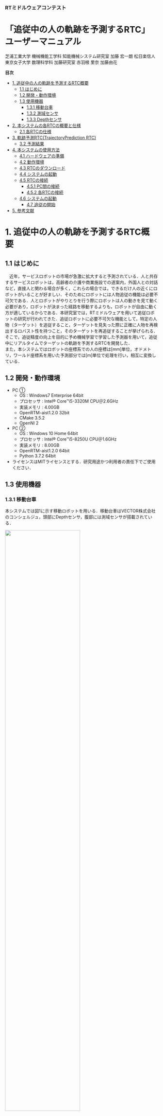 <h3>RTミドルウェアコンテスト</h3>
<h1>「追従中の人の軌跡を予測するRTC」ユーザーマニュアル</h1>

芝浦工業大学 機械機能工学科 知能機械システム研究室 加藤 宏一朗 松日楽信人   
東京女子大学 数理科学科 加藤研究室 赤羽根 里奈 加藤由花   

**目次**
- [1. 追従中の人の軌跡を予測するRTC概要](#1-%e8%bf%bd%e5%be%93%e4%b8%ad%e3%81%ae%e4%ba%ba%e3%81%ae%e8%bb%8c%e8%b7%a1%e3%82%92%e4%ba%88%e6%b8%ac%e3%81%99%e3%82%8brtc%e6%a6%82%e8%a6%81)
  - [1.1 はじめに](#11-%e3%81%af%e3%81%98%e3%82%81%e3%81%ab)
  - [1.2 開発・動作環境](#12-%e9%96%8b%e7%99%ba%e3%83%bb%e5%8b%95%e4%bd%9c%e7%92%b0%e5%a2%83)
  - [1.3 使用機器](#13-%e4%bd%bf%e7%94%a8%e6%a9%9f%e5%99%a8)
    - [1.3.1 移動台車](#131-%e7%a7%bb%e5%8b%95%e5%8f%b0%e8%bb%8a)
    - [1.3.2 測域センサ](#132-%e6%b8%ac%e5%9f%9f%e3%82%bb%e3%83%b3%e3%82%b5)
    - [1.3.3 Depthセンサ](#133-depth%e3%82%bb%e3%83%b3%e3%82%b5)
- [2. 本システムの各RTCの概要と仕様](#2-%e6%9c%ac%e3%82%b7%e3%82%b9%e3%83%86%e3%83%a0%e3%81%ae%e5%90%84rtc%e3%81%ae%e6%a6%82%e8%a6%81%e3%81%a8%e4%bb%95%e6%a7%98)
  - [2.1 各RTCの仕様](#21-%e5%90%84rtc%e3%81%ae%e4%bb%95%e6%a7%98)
- [3. 軌跡予測RTC(TrajectoryPrediction RTC)](#3-%e8%bb%8c%e8%b7%a1%e4%ba%88%e6%b8%acrtctrajectoryprediction-rtc)
  - [3.2 予測結果](#32-%e4%ba%88%e6%b8%ac%e7%b5%90%e6%9e%9c)
- [4. 本システムの使用方法](#4-%e6%9c%ac%e3%82%b7%e3%82%b9%e3%83%86%e3%83%a0%e3%81%ae%e4%bd%bf%e7%94%a8%e6%96%b9%e6%b3%95)
  - [4.1 ハードウェアの準備](#41-%e3%83%8f%e3%83%bc%e3%83%89%e3%82%a6%e3%82%a7%e3%82%a2%e3%81%ae%e6%ba%96%e5%82%99)
  - [4.2 動作環境](#42-%e5%8b%95%e4%bd%9c%e7%92%b0%e5%a2%83)
  - [4.3 RTCのダウンロード](#43-rtc%e3%81%ae%e3%83%80%e3%82%a6%e3%83%b3%e3%83%ad%e3%83%bc%e3%83%89)
  - [4.4 システムの起動](#44-%e3%82%b7%e3%82%b9%e3%83%86%e3%83%a0%e3%81%ae%e8%b5%b7%e5%8b%95)
  - [4.5 RTCの接続](#45-rtc%e3%81%ae%e6%8e%a5%e7%b6%9a)
    - [4.5.1 PC間の接続](#451-pc%e9%96%93%e3%81%ae%e6%8e%a5%e7%b6%9a)
    - [4.5.2 各RTCの接続](#452-%e5%90%84rtc%e3%81%ae%e6%8e%a5%e7%b6%9a)
  - [4.6 システムの起動](#46-%e3%82%b7%e3%82%b9%e3%83%86%e3%83%a0%e3%81%ae%e8%b5%b7%e5%8b%95)
    - [4.7 追従の開始](#47-%e8%bf%bd%e5%be%93%e3%81%ae%e9%96%8b%e5%a7%8b)
- [5. 参考文献](#5-%e5%8f%82%e8%80%83%e6%96%87%e7%8c%ae)


<div style="page-break-before:always"></div>


# 1. 追従中の人の軌跡を予測するRTC概要 
## 1.1 はじめに 
　近年，サービスロボットの市場が急激に拡大すると予測されている．人と共存するサービスロボットは，高齢者の介護や商業施設での道案内，外国人との対話など，直接人と関わる場合が多く，これらの場合では，できるだけ人の近くにロボットがいることが好ましい．そのためにロボットには人物追従の機能は必要不可欠である．人とロボットがやりとりを行う際にロボットは人の動きを見て動く必要があり，ロボットが決まった経路を移動するよりも，ロボットが自由に動く方が適しているからである．本研究室では，RTミドルウェアを用いて追従ロボットの研究が行われてきた．追従ロボットに必要不可欠な機能として，特定の人物（ターゲット）を追従すること，ターゲットを見失った際に正確に人物を再検出するロバスト性を持つこと，そのターゲットを再追従することが挙げられる．そこで，追従精度の向上を目的に予め機械学習で学習した予測器を用いて，追従中にリアルタイムでターゲットの軌跡を予測するRTCを開発した．  
また，本システムではロボットの座標系での人の座標は[mm]単位，オドメトリ，ワールド座標系を用いた予測部分では[m]単位で処理を行い，相互に変換している．  

## 1.2 開発・動作環境  
- PC ①
  - OS : Windows7 Enterprise 64bit
  - プロセッサ : Intel® Core™i5-3320M CPU＠2.6GHz
  - 実装メモリ : 4.00GB
  - OpenRTM-aist1.2.0 32bit
  - CMake 3.5.2
  - OpenNI 2
- PC ②
  - OS : Windows 10 Home 64bit
  - プロセッサ : Intel® Core™i5-8250U CPU＠1.6GHz
  - 実装メモリ : 8.00GB
  - OpenRTM-aist1.2.0 64bit
  - Python 3.7.2 64bit
- ライセンスはMITライセンスとする．研究用途かつ利用者の責任下でご使用ください．
 
<div style="page-break-before:always"></div>

## 1.3 使用機器  
### 1.3.1 移動台車  
本システムでは図1に示す移動ロボットを用いる．移動台車はVECTOR株式会社のコンシェルジュ，頭部にDepthセンサ，腹部には測域センサが搭載されている．  
<div align="left"> 
<img src="./Image_for_Manual/concierge.png" width="70%">
</div>

<div style="text-align: left;">
図1-1 移動台車
</div>
<br>

### 1.3.2 測域センサ  
測域センサは北陽電機株式会社のURG-04LX-UG01[1]を用いた．図1-2に外観，表1-1に主な仕様を示す．  

<div align="left">
<img src="./Image_for_Manual/URG.png" width="40%">
</div>  

<div style="text-align: left;">
図1-2 測域センサ
</div>
<br>
<br>
表 1-1 URG-04LX-UG01の主な仕様


|項目|仕様|
|:---:|:---|
|光源|半導体レーザ：λ=785 [nm] ( FDAレーザ安全クラス1 )|
|測距範囲|距離：0.02-5.6[m] <br> 角度：240[°]|
|測距精度|0.06-1[m]：±30[mm], 1-4[m]：距離の3[%]|
|測距分解能|約1[mm]|
|角度分解能|ステップ角：約0.36[°]|
|走査時間|100[ms/scan]|
<br>

### 1.3.3 Depthセンサ  
DepthセンサはASUS社の Xtion Pro LIVEⓇ[2]を用いた．OpenNIを用いて人の骨格情報を取得する．図1-3に外観，表1-2に主な仕様を示す．  

<div align="left">
<img src="./Image_for_Manual/Xtion.png" width="40%">  
</div>

<div style="text-align: left;">
図1-3 Depthセンサ
</div>

<br>
表 1-2 Xtion PRO LIVE の主な使用

|項目|仕様|
|:---:|:---|
|センサー|RGBセンサ，深度センサ，ステレオマイク|
|深度センサ解像度|640×480ドット (VGA) /30fps <br> 320×240ドット (QVGA) /60fps|
|センサ有効範囲|水平58[°]，垂直45[°]，対角70[°]|
|センサ有効距離|0.8m-3.5m|


<div style="page-break-before:always"></div>


# 2. 本システムの各RTCの概要と仕様  
本システムは，"Kinect RTC"，"URG RTC"，"Concierge_Type3_verOLD"，"object_tracking_concierge RTC"，"TrajectoryPrediction RTC"で構成されている．図2-1に本システムのRTC図，表2-1に概要を示す．

<div align="left">
<img src="./Image_for_Manual/RTC.png" width="80%"> 
</div>

<div style="text-align: left;">
図2-1 RTC図
</div>
<br>

<div style="text-align: left;">
表2-1 各RTC概要
</div>


| RTC名                       | 説明 |
|:---:                        |:---:|
|  Kinect                     | xtionから人の座標を取得するRTC |
|  URG                        | 測域センサから値を取得するRTC |
|  Concierge_Type3_verOLD     | 移動台車を動かすRTC |
|  object_tracking_concierge  | センサからの値を受け取り指令を出すRTC |
|  TrajectoryPrediction                 | 今回開発した人の軌跡を予測するRTC |


## 2.1 各RTCの仕様  
 - Kinect RTC  
本RTCは先述したXtion Pro LiveのセンサデータからOpenNIを使用して人の座標を取得し，出力するRTCである．図2-2にRTCを示す．人の部位名のアウトポートから人の座標(x, y, z)を出力する．また，人のid，右手，右ひじ，右肩の情報を文字列にしたデータを user_info から出力している．今回はこのOutportを用いる．  

<div align="left">
<img src="./Image_for_Manual/KinectComp.png" width="40%"> 
</div>

<div style="text-align: left;">
図2-2 Kinect RTC
</div>
<br>

 - URG RTC  
本RTCは，先述したURG-04LXのセンサデータを取得し，出力するRTCである．ロボット周囲の障害物と人の検知に使用する．Xtionの方で何かのエラーで人を見失った際にはURGからの人のデータで追従を行う．  

<div align="left">
<img src="./Image_for_Manual/URGComp.png" width="25%"> 
</div>

<div style="text-align: left;">
図2-3 URG RTC
</div>
<br>

 - Concierge_Type3_verOLD RTC  
本RTCは，object_tracking_concoergeから速度指令を受け取り，移動台車を動かすRTCである．また，Outportからオドメトリ[m]を出力する．  

<div align="left">
<img src="./Image_for_Manual/Concierge_Type3_VerOLDComp.png" width="40%"> 
</div>

<div style="text-align: left;">
図2-4 Concierge_Type3_verOLD RTC
</div>
<br>

 - object_tracking_concierge RTC  
本RTCは，kinect RTC から人の位置情報，URG RTC からRangeデータを受け取り，それらのデータを統合し，人との距離が一定になるように移動台車に速度指令を送る．また，移動台車からオドメトリを受け取り，ワールド座標系の人の座標を計算し，軌跡予測RTCにその座標を出力する．  

<div align="left">
<img src="./Image_for_Manual/object_tracking_conciergeComp.png" width="50%"> 
</div>

<div style="text-align: left;">
図2-5 object_tracking_concierge RTC
</div>
<br>

 - TrajectoryPrediction RTC  
本RTCは今回開発した人の移動軌跡を予測するRTCである． object_tracking_concierge RTCからワールド座標系の人の位置座標を受け取り，それをもとに軌跡の予測をする．詳細は次章にて解説する．  

<div align="left">
<img src="./Image_for_Manual/TrajectoryPredictionComp.png" width="50%"> 
</div>

<div style="text-align: left;">
図2-6 TrajectoryPrediction RTC
</div>
<br>

<div style="page-break-before:always"></div>

# 3. 軌跡予測RTC(TrajectoryPrediction RTC)  
本RTCは今回新規に開発したRTCである．東京女子大学の加藤研究室[3]がSocial-LSTM[4]を用いて予測器を構築した．機械学習した予測器で追従対象者の軌跡を予測して出力する．InportのHumanPointは人の座標を受け取るポートであり，object_tracking_conciergeから追従中の追従対象者の位置座標を受け取る．OutportのPredictionHumanPointは予測した人の座標を出力する．図3-1と表3-1に外観と詳細を示す．今回は学習に用いたデータセットがETH Dataset[5]のため，ワールド座標系の人の座標をもとに予測をする．  

現在の仕様は.txtファイル経由でデータの受け取り，出力を行っている．まずRTCが人の位置座標を受け取り，`TrajectoryPrediction/data/test/crowds/input.txt`に人のデータを書き込む．そのファイルから最新の10フレーム分を用いて予測器にて予測を行い `TrajectoryPrediction/result/SOCIALLSTM/LSTM/test/crowds/file01.txt`に予測した10フレーム分のデータを出力する．    

<div align="left">
<img src="./Image_for_Manual/TrajectoryPredictionComp.png" width="100%"> 
</div>

<div style="text-align: left;">
図3-1 TrajectoryPrediction RTC
</div>
<br>
<br>

表 3-1 TrajectoryPrediction RTCポート  
</div>

|In/Out| Port名 | データ型 | 機能 | データの例 |
|:---: |:---: |:---:    |:---:|  :---:|
|In    |HumanPoint|TimedDoubleSeq|人の座標を受け取る|HumanPoint.data.[0] = 人のx座標  HumanPoint.data.[1] = 人のy座標|
|Out    |PredictionHumanPoint|TimedDoubleSeq|予測した人の座標を出力する|PredictionHumanPoint.data.[2n-1] = 人のx座標 <br> PredictionHumanPoint.data.[2n] = 人のy座標 <br> (1≦n≦5)|  


## 3.2 予測結果  
今回の予測器を用いて簡単な実験を行ったところ以下のようになった．10フレーム分の人の座標データからその先10フレーム分を予測する．実際に予測をロボットに適応する際は5フレーム分を受け取り，その座標をロボットに追従させる．安全面を考慮して，予測結果が人を見失った座標から大きく離れていた場合はその予測を適応しない．  
イメージは図3-2のようになっている．この処理が1~10フレームの人の座標を更新しながら繰り返されている．また，実験結果は図3-3のようになった．青色のプロットが人の軌跡でオレンジの点が予測された点である．これは11フレーム目のみの値である．  

<div align="left">
<img src="./Image_for_Manual/predictionimage.png" width="60%"> 
</div>

<div style="text-align: left;">
図3-2 軌跡予測のイメージ
</div>
<br>

<div align="left">
<img src="./Image_for_Manual/predictionresult.png" width="50%"> 
</div>
<div style="text-align: left;">
図3-3 軌跡予測結果
</div>
<br>

<div style="page-break-before:always"></div>

# 4. 本システムの使用方法
## 4.1 ハードウェアの準備
本マニュアルでは，本研究室で使用しているロボットの既存の環境を流用するために，開発したRTCの動作環境と異なる環境のPCを使用した．そのためにPCを2台使用している．  
移動ロボット，センサーに接続するPCと開発したRTCを動かすPCとなっている．前者をPC①，後者をPC②とする．  


## 4.2 動作環境
以下に本稿で使用するシステムの動作環境を示す．
 - PC①
   - OS : Windows 7 32bit
   - OpenRTM 1.2.0 32bit
   - OpenNI 2
 - PC②
   - OS : Windows 10 64bit
   - OpenRTM 1.2.0 64bit
   - Python3 64bit

また，PC②のTrjectoryPrediction RTCを動作させるにはpip等で以下のモジュールをインストールする必要がある．ただし留意点として，pytorchはwindows上のPython2系およびPython 32bit版には対応していない．  
- numpy  
- pandas  
- pytorch 1.3.0+cpu  


## 4.3 RTCのダウンロード
GithubからPC①にobject_tracking_concierge，PC②にTrajectoryPredictionをダウンロードする．  
object_tracking_concierge RTCはC++言語で実装されているため，ビルドを行う必要がある．


<div style="page-break-before:always"></div>

## 4.4 システムの起動
- PC①，PC②共通  
Start Naming Service とeclipseを起動する．ワークスペースの選択ではRTCのフォルダがあるワークスペースを選択する．また，2台のPCが同ネットワークに接続されている必要がある．  
<br>

 - PC①  
PC①にURG，Xtion，移動台車を接続する．  
PC①で動作させるRTCはC++で実装されているため，exeファイルから起動させる．  

表4-1 PC①で起動させるRTC一覧  

| RTC名                       | 起動ファイル |
|:---:                        |:---:|
|  Kinect                     | KinectComp.exe|
|  URG                        | URGComp.exe |
|  Concierge_Type3_verOLD     | Concierge_Type3_verOLDComp.exe |
|  object_tracking_concierge  | object_tracking_conciergeComp.exe |
<br>

 - PC②  
TrajectoryPrediction RTCはPython言語で実装されているため，コマンドプロンプトからPythonファイルのあるディレクトリに移動して以下のように実行するか，図4-1のようにファイルを選択して実行する．<br>  
    `Python TrajectoryPrediction.py`  
<br>

<div align="left">
<img src="./Image_for_Manual/TrajectoryPrediction_py.png" width="60%"> 
</div>

<div style="text-align: left;">
図4-1 TrajectoryPrediction.py
</div>
<br>


## 4.5 RTCの接続
### 4.5.1 PC間の接続
PC①またはPC②のEclipseでネームサーバーの追加からもう一方のPCのIPアドレスを入力して接続する．

### 4.5.2 各RTCの接続
4.5.1でネームサーバーを追加したPCで，4.4で起動したRTCをSystem Diagram上にドラッグ&ドロップし，各RTCのポートを図2-1のように接続する．  


## 4.6 システムの起動  
各コンポーネントをアクティベートする．PC①上でPrime Sense USer Tracker ViewerとURG_Dataのウィンドウが起動するのでの表示を図4-1のように表示させる．URG_Dataのウィンドウはobject_tracking_concierge RTC内でウィンドウプロシージャを使用して表示させているのでこのウィンドウが前面にない場合，動作しない．  

<div align="left">
<img src="./Image_for_Manual/display_kinect_and_urg.png" width="100%"> 
</div>

<div style="text-align: left;">
図4-2 表示画面
</div>
<br>

### 4.7 追従の開始
右手より右ひじが上かつ，右ひじより右肩が上のポーズ(図4-2)を認識したタイミングで追従を開始する．追従を終わらせたい場合は再度右手を上げる．今回開発した TrajectoryPrediction RTCは曲がり角，障害物の回避後などで人を見失った場合(Xtion，URGからの人の座標が更新されなくなった場合)に動作する． 

<div align="left">
<img src="./Image_for_Manual/primesense.png" width="50%"> 
</div>

<div style="text-align: left;">
図4-3 追従開始/終了のポーズ
</div>
<br> 

<div style="page-break-before:always"></div>

# 5. 参考文献

 [1] : [URG](https://www.hokuyo-aut.co.jp/search/single.php?serial=17)  

 [2] : [Xtion](https://www.asus.com/jp/3D-Sensor/Xtion_PRO_LIVE/)  

 [3] : [東京女子大学 加藤研究室](https://scrapbox.io/katolab/)  

 [4] : [Social-LSTM](http://openaccess.thecvf.com/content_cvpr_2016/html/Alahi_Social_LSTM_Human_CVPR_2016_paper.html)  

 [5] : Pellegrini, S., Ess, A., Schindler, K. and van Gool, L.:You'll
Never Walk Alone: Modeling Social Behavior for Multi-target
Tracking, Proc. IEEE International Conference on Computer
Vision (ICCV 2009), pp. 261-268(2009).  

<div style="page-break-before:always"></div>

***
連絡先：
芝浦工業大学 機械機能工学科 知能機械システム研究室  
〒135-8548 東京都江東区豊洲3-7-5  
加藤　宏一朗 Koichiro Kato  
E-mail : ab16035@shibaura-it.ac.jp  

東京女子大学 数理科学科 加藤研究室  
〒167-8585 東京都杉並区善福寺2-6-1  
赤羽根 里奈 Rina Akabane  
E-mail : d19m201@cis.twcu.ac.jp  